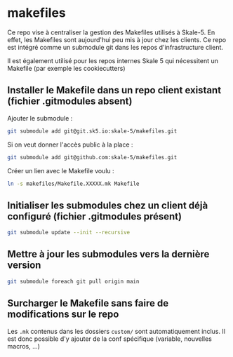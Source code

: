 # makefiles

Ce repo vise à centraliser la gestion des Makefiles utilisés à Skale-5. En effet, les Makefiles sont aujourd'hui peu mis à jour chez les clients.
Ce repo est intégré comme un submodule git dans les repos d'infrastructure client.

Il est également utilisé pour les repos internes Skale 5 qui nécessitent un Makefile (par exemple les cookiecutters)

## Installer le Makefile dans un repo client existant (fichier .gitmodules absent)

Ajouter le submodule :

```bash
git submodule add git@git.sk5.io:skale-5/makefiles.git
```

Si on veut donner l'accès public à la place :

```bash
git submodule add git@github.com:skale-5/makefiles.git
```

Créer un lien avec le Makefile voulu :

```bash
ln -s makefiles/Makefile.XXXXX.mk Makefile
```



## Initialiser les submodules chez un client déjà configuré (fichier .gitmodules présent)

```bash
git submodule update --init --recursive
```

## Mettre à jour les submodules vers la dernière version
```bash
git submodule foreach git pull origin main
```

## Surcharger le Makefile sans faire de modifications sur le repo

Les `.mk` contenus dans les dossiers `custom/` sont automatiquement inclus. Il est donc possible d'y ajouter de la conf spécifique (variable, nouvelles macros, ...)
